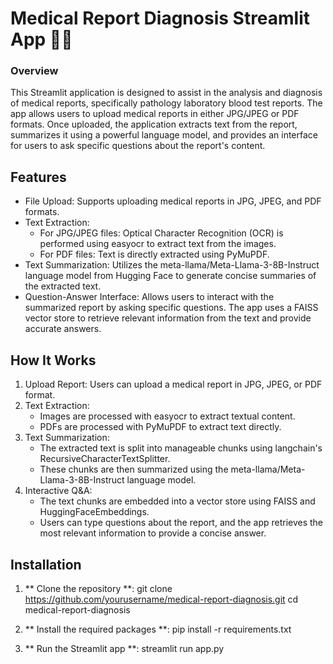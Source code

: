 # Medical Report Diagnosis Streamlit App 👨‍⚕️

### Overview
This Streamlit application is designed to assist in the analysis and diagnosis of medical reports, specifically pathology laboratory blood test reports. The app allows users to upload medical reports in either JPG/JPEG or PDF formats. Once uploaded, the application extracts text from the report, summarizes it using a powerful language model, and provides an interface for users to ask specific questions about the report's content.

## Features
- File Upload: Supports uploading medical reports in JPG, JPEG, and PDF formats.
- Text Extraction:
  - For JPG/JPEG files: Optical Character Recognition (OCR) is performed using easyocr to extract text from the images.
  - For PDF files: Text is directly extracted using PyMuPDF.
- Text Summarization: Utilizes the meta-llama/Meta-Llama-3-8B-Instruct language model from Hugging Face to generate concise summaries of the extracted text.
- Question-Answer Interface: Allows users to interact with the summarized report by asking specific questions. The app uses a FAISS vector store to retrieve relevant information from the text and provide accurate answers.

## How It Works

1. Upload Report: Users can upload a medical report in JPG, JPEG, or PDF format.
2. Text Extraction:
   - Images are processed with easyocr to extract textual content.
   - PDFs are processed with PyMuPDF to extract text directly.
3. Text Summarization:
   - The extracted text is split into manageable chunks using langchain's RecursiveCharacterTextSplitter.
   - These chunks are then summarized using the meta-llama/Meta-Llama-3-8B-Instruct language model.
4. Interactive Q&A:
   - The text chunks are embedded into a vector store using FAISS and HuggingFaceEmbeddings.
   - Users can type questions about the report, and the app retrieves the most relevant information to provide a concise answer.


## Installation
1. ** Clone the repository **:
git clone https://github.com/yourusername/medical-report-diagnosis.git
cd medical-report-diagnosis

2.  ** Install the required packages **:
pip install -r requirements.txt

3.  ** Run the Streamlit app **:
streamlit run app.py
















